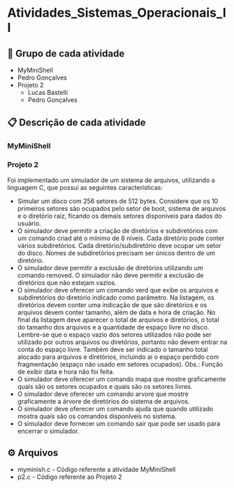 # Atividades_Sistemas_Operacionais_II

## 🚀 Grupo de cada atividade
* MyMiniShell
 * Pedro Gonçalves
* Projeto 2
  * Lucas Bastelli
  * Pedro Gonçalves
  
## 📋 Descrição de cada atividade
### MyMiniShell

### Projeto 2
Foi implementado um simulador de um sistema de arquivos, utilizando a linguagem C, que possui as seguintes 
características:

- Simular um disco com 256 setores de 512 bytes. Considere que os 10 primeiros setores são ocupados 
pelo setor de boot, sistema de arquivos e o diretório raiz, ficando os demais setores disponíveis para dados 
do usuário.
- O simulador deve permitir a criação de diretórios e subdiretórios com um comando criad até o 
mínimo de 8 níveis. Cada diretório pode conter vários subdiretórios. Cada diretório/subdiretório deve 
ocupar um setor do disco. Nomes de subdiretórios precisam ser únicos dentro de um diretório.
- O simulador deve permitir a exclusão de diretórios utilizando um comando removed. O simulador não 
deve permitir a exclusão de diretórios que não estejam vazios.
- O simulador deve oferecer um comando verd que exibe os arquivos e subdiretórios do diretório 
indicado como parâmetro. Na listagem, os diretórios devem conter uma indicação de que são diretórios e os 
arquivos devem conter tamanho, além de data e hora de criação. No final da listagem deve aparecer o total 
de arquivos e diretórios, o total do tamanho dos arquivos e a quantidade de espaço livre no disco. Lembre-se 
que o espaço vazio dos setores utilizados não pode ser utilizado por outros arquivos ou diretórios, portanto 
não devem entrar na conta do espaço livre. Também deve ser indicado o tamanho total alocado para 
arquivos e diretórios, incluindo aí o espaço perdido com fragmentação (espaço não usado em setores 
ocupados). Obs.: Função de exibir data e hora não foi feita.
- O simulador deve oferecer um comando mapa que mostre graficamente quais são os setores ocupados 
e quais são os setores livres.
- O simulador deve oferecer um comando arvore que mostre graficamente a árvore de diretórios do 
sistema de arquivos.
- O simulador deve oferecer um comando ajuda que quando utilizado mostra quais são os comandos 
disponíveis no sistema.
- O simulador deve fornecer um comando sair que pode ser usado para encerrar o simulador.

## ⚙️ Arquivos
* myminish.c - Código referente a atividade MyMiniShell
* p2.c - Código referente ao Projeto 2

